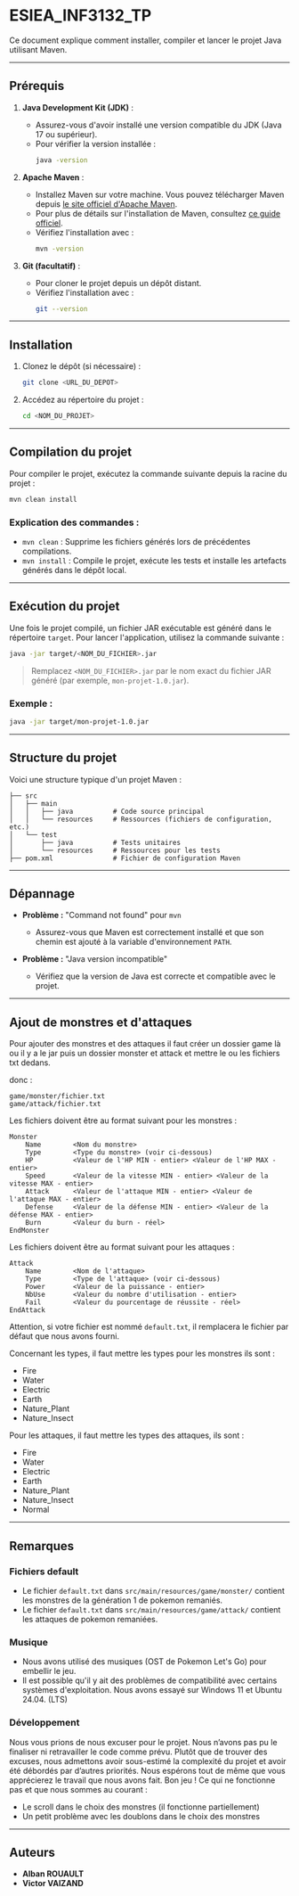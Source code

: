# ESIEA_INF3132_TP

Ce document explique comment installer, compiler et lancer le projet Java utilisant Maven.

---

## Prérequis

1. **Java Development Kit (JDK)** :
    - Assurez-vous d'avoir installé une version compatible du JDK (Java 17 ou supérieur).
    - Pour vérifier la version installée :
      ```bash
      java -version
      ```

2. **Apache Maven** :
    - Installez Maven sur votre machine. Vous pouvez télécharger Maven depuis [le site officiel d'Apache Maven](https://maven.apache.org/).
    - Pour plus de détails sur l'installation de Maven, consultez [ce guide officiel](https://maven.apache.org/install.html).
    - Vérifiez l'installation avec :
      ```bash
      mvn -version
      ```

3. **Git (facultatif)** :
    - Pour cloner le projet depuis un dépôt distant.
    - Vérifiez l'installation avec :
      ```bash
      git --version
      ```

---

## Installation

1. Clonez le dépôt (si nécessaire) :
   ```bash
   git clone <URL_DU_DEPOT>
   ```

2. Accédez au répertoire du projet :
   ```bash
   cd <NOM_DU_PROJET>
   ```

---

## Compilation du projet

Pour compiler le projet, exécutez la commande suivante depuis la racine du projet :
```bash
mvn clean install
```

### Explication des commandes :
- `mvn clean` : Supprime les fichiers générés lors de précédentes compilations.
- `mvn install` : Compile le projet, exécute les tests et installe les artefacts générés dans le dépôt local.

---

## Exécution du projet

Une fois le projet compilé, un fichier JAR exécutable est généré dans le répertoire `target`. Pour lancer l'application, utilisez la commande suivante :
```bash
java -jar target/<NOM_DU_FICHIER>.jar
```
> Remplacez `<NOM_DU_FICHIER>.jar` par le nom exact du fichier JAR généré (par exemple, `mon-projet-1.0.jar`).

### Exemple :
```bash
java -jar target/mon-projet-1.0.jar
```

---

## Structure du projet

Voici une structure typique d'un projet Maven :
```
├── src
│   ├── main
│   │   ├── java          # Code source principal
│   │   └── resources     # Ressources (fichiers de configuration, etc.)
│   └── test
│       ├── java          # Tests unitaires
│       └── resources     # Ressources pour les tests
├── pom.xml               # Fichier de configuration Maven
```

---

## Dépannage

- **Problème :** "Command not found" pour `mvn`
    - Assurez-vous que Maven est correctement installé et que son chemin est ajouté à la variable d'environnement `PATH`.

- **Problème :** "Java version incompatible"
    - Vérifiez que la version de Java est correcte et compatible avec le projet.

---

## Ajout de monstres et d'attaques

Pour ajouter des monstres et des attaques il faut créer un dossier game là ou il y a le jar puis un dossier monster et attack et mettre le ou les fichiers txt dedans.

donc : 
```
game/monster/fichier.txt
game/attack/fichier.txt
```

Les fichiers doivent être au format suivant pour les monstres :
```
Monster
    Name        <Nom du monstre>
    Type        <Type du monstre> (voir ci-dessous)
    HP          <Valeur de l'HP MIN - entier> <Valeur de l'HP MAX - entier>
    Speed       <Valeur de la vitesse MIN - entier> <Valeur de la vitesse MAX - entier>
    Attack      <Valeur de l'attaque MIN - entier> <Valeur de l'attaque MAX - entier>
    Defense     <Valeur de la défense MIN - entier> <Valeur de la défense MAX - entier>
    Burn        <Valeur du burn - réel>
EndMonster
```

Les fichiers doivent être au format suivant pour les attaques :
```
Attack
    Name        <Nom de l'attaque>
    Type        <Type de l'attaque> (voir ci-dessous)
    Power       <Valeur de la puissance - entier>
    NbUse       <Valeur du nombre d'utilisation - entier>
    Fail        <Valeur du pourcentage de réussite - réel>
EndAttack
```

Attention, si votre fichier est nommé `default.txt`, il remplacera le fichier par défaut que nous avons fourni.

Concernant les types, il faut mettre les types pour les monstres ils sont : 
- Fire
- Water
- Electric
- Earth
- Nature_Plant
- Nature_Insect

Pour les attaques, il faut mettre les types des attaques, ils sont :
- Fire
- Water
- Electric
- Earth
- Nature_Plant
- Nature_Insect
- Normal

---

## Remarques

### Fichiers default
- Le fichier `default.txt` dans `src/main/resources/game/monster/` contient les monstres de la génération 1 de pokemon remaniés.
- Le fichier `default.txt` dans `src/main/resources/game/attack/` contient les attaques de pokemon remaniées.

### Musique
- Nous avons utilisé des musiques (OST de Pokemon Let's Go) pour embellir le jeu.
- Il est possible qu'il y ait des problèmes de compatibilité avec certains systèmes d'exploitation. Nous avons essayé sur Windows 11 et Ubuntu 24.04. (LTS)

### Développement
Nous vous prions de nous excuser pour le projet. Nous n’avons pas pu le finaliser ni retravailler le code comme prévu. Plutôt que de trouver des excuses, nous admettons avoir sous-estimé la complexité du projet et avoir été débordés par d’autres priorités. Nous espérons tout de même que vous apprécierez le travail que nous avons fait. Bon jeu !
Ce qui ne fonctionne pas et que nous sommes au courant :
- Le scroll dans le choix des monstres (il fonctionne partiellement)
- Un petit problème avec les doublons dans le choix des monstres
---

## Auteurs

- **Alban ROUAULT**
- **Victor VAIZAND**